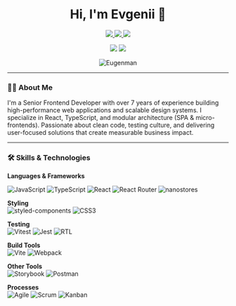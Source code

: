 <h1 align="center">Hi, I'm Evgenii 👋</h1>

<p align="center">
  <a href="mailto:evgenii.kruglov.00@gmail.com">
    <img src="https://img.shields.io/badge/-Email-EA4335?style=for-the-badge&logo=gmail&logoColor=white" />
  </a>
  <a href="https://www.linkedin.com/in/evgenii-kruglov">
    <img src="https://img.shields.io/badge/-LinkedIn-0077B5?style=for-the-badge&logo=linkedin&logoColor=white" />
  </a>
  <a href="https://t.me/eugenman">
    <img src="https://img.shields.io/badge/-Telegram-26A5E4?style=for-the-badge&logo=telegram&logoColor=white" />
  </a>
</p>

<p align="center">
  <img src="https://img.shields.io/badge/Frontend-Senior-blueviolet" />
  <img src="https://img.shields.io/badge/Available-Open%20to%20work-green" />
</p>

<p align="center">
  <img src="https://komarev.com/ghpvc/?username=Eugenman&label=Profile%20views&color=0e75b6&style=flat" alt="Eugenman" />
</p>

---

### 🧑‍💻 About Me

I'm a Senior Frontend Developer with over 7 years of experience building high-performance web applications and scalable design systems. I specialize in React, TypeScript, and modular architecture (SPA & micro-frontends). Passionate about clean code, testing culture, and delivering user-focused solutions that create measurable business impact.

---

### 🛠️ Skills & Technologies

**Languages & Frameworks**

![JavaScript](https://img.shields.io/badge/-JavaScript-F7DF1E?logo=javascript&logoColor=black)
![TypeScript](https://img.shields.io/badge/-TypeScript-3178C6?logo=typescript&logoColor=white)
![React](https://img.shields.io/badge/-React-61DAFB?logo=react&logoColor=black)
![React Router](https://img.shields.io/badge/-React%20Router-CA4245?logo=react-router&logoColor=white)
![nanostores](https://img.shields.io/badge/-nanostores-000000?logo=data:image/svg+xml;base64,&logoColor=white)

**Styling**  
![styled-components](https://img.shields.io/badge/-styled--components-db7093?logo=styled-components&logoColor=white)
![CSS3](https://img.shields.io/badge/-CSS3-1572B6?logo=css3&logoColor=white)

**Testing**  
![Vitest](https://img.shields.io/badge/-Vitest-6E9F18?logo=vitest&logoColor=white)
![Jest](https://img.shields.io/badge/-Jest-C21325?logo=jest&logoColor=white)
![RTL](https://img.shields.io/badge/-React%20Testing%20Library-E33332?logo=testing-library&logoColor=white)

**Build Tools**  
![Vite](https://img.shields.io/badge/-Vite-646CFF?logo=vite&logoColor=white)
![Webpack](https://img.shields.io/badge/-Webpack-8DD6F9?logo=webpack&logoColor=black)

**Other Tools**  
![Storybook](https://img.shields.io/badge/-Storybook-FF4785?logo=storybook&logoColor=white)
![Postman](https://img.shields.io/badge/-Postman-FF6C37?logo=postman&logoColor=white)

**Processes**  
![Agile](https://img.shields.io/badge/-Agile-0052CC?logo=jira&logoColor=white)
![Scrum](https://img.shields.io/badge/-Scrum-6DB33F?logo=scrumalliance&logoColor=white)
![Kanban](https://img.shields.io/badge/-Kanban-007ACC?logo=trello&logoColor=white)
